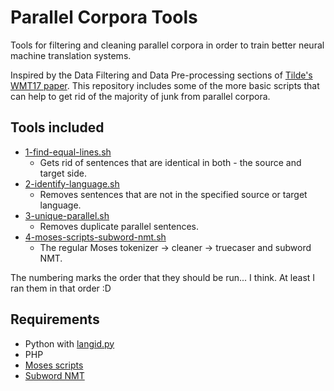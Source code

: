 # Parallel Corpora Tools
Tools for filtering and cleaning parallel corpora 
in order to train better neural machine translation systems.

Inspired by the Data Filtering and Data Pre-processing sections of 
[Tilde's](http://tilde.com) [WMT17 paper](http://www.statmt.org/wmt17/pdf/WMT37.pdf). 
This repository includes some of the more basic scripts that can help to get rid of 
the majority of junk from parallel corpora.

Tools included
---------
* [1-find-equal-lines.sh](https://github.com/M4t1ss/parallel-corpora-tools/blob/master/1-find-equal-lines.sh)
	* Gets rid of sentences that are identical in both - the source and target side.
* [2-identify-language.sh](https://github.com/M4t1ss/parallel-corpora-tools/blob/master/2-identify-language.sh)
	* Removes sentences that are not in the specified source or target language.
* [3-unique-parallel.sh](https://github.com/M4t1ss/parallel-corpora-tools/blob/master/3-unique-parallel.sh)
	* Removes duplicate parallel sentences.
* [4-moses-scripts-subword-nmt.sh](https://github.com/M4t1ss/parallel-corpora-tools/blob/master/4-moses-scripts-subword-nmt.sh)
	* The regular Moses tokenizer -> cleaner -> truecaser and subword NMT.

The numbering marks the order that they should be run... I think. 
At least I ran them in that order :D

Requirements
---------
* Python with [langid.py](https://github.com/saffsd/langid.py)
* PHP
* [Moses scripts](https://github.com/moses-smt/mosesdecoder)
* [Subword NMT](https://github.com/rsennrich/subword-nmt)